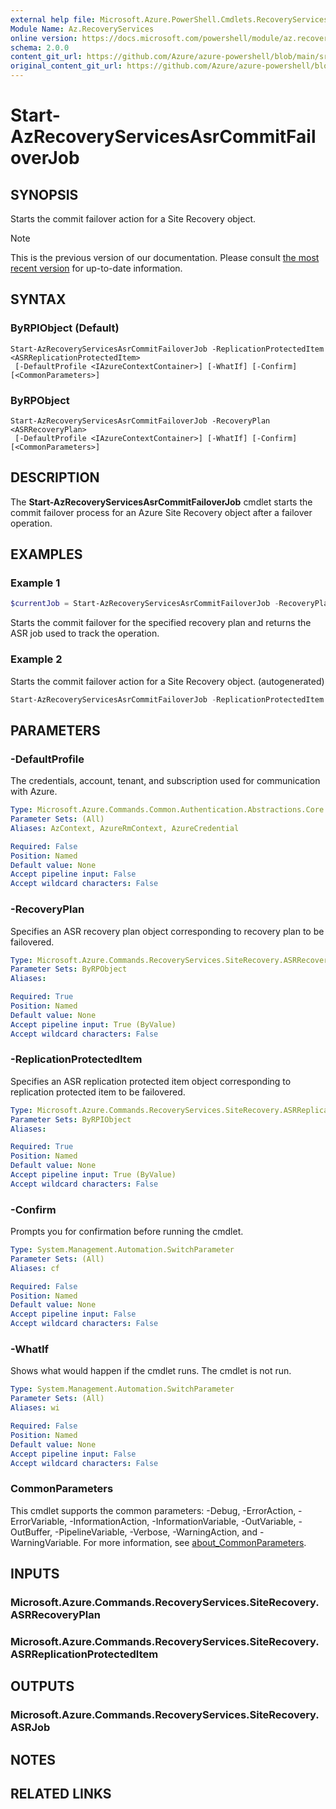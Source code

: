 ```yaml
---
external help file: Microsoft.Azure.PowerShell.Cmdlets.RecoveryServices.SiteRecovery.dll-Help.xml
Module Name: Az.RecoveryServices
online version: https://docs.microsoft.com/powershell/module/az.recoveryservices/start-azrecoveryservicesasrcommitfailoverjob
schema: 2.0.0
content_git_url: https://github.com/Azure/azure-powershell/blob/main/src/RecoveryServices/RecoveryServices/help/Start-AzRecoveryServicesAsrCommitFailoverJob.md
original_content_git_url: https://github.com/Azure/azure-powershell/blob/main/src/RecoveryServices/RecoveryServices/help/Start-AzRecoveryServicesAsrCommitFailoverJob.md
---
```


# Start-AzRecoveryServicesAsrCommitFailoverJob

## SYNOPSIS
Starts the commit failover action for a Site Recovery object.

> [!NOTE]
>This is the previous version of our documentation. Please consult [the most recent version](/powershell/module/az.recoveryservices/start-azrecoveryservicesasrcommitfailoverjob) for up-to-date information.

## SYNTAX

### ByRPIObject (Default)
```
Start-AzRecoveryServicesAsrCommitFailoverJob -ReplicationProtectedItem <ASRReplicationProtectedItem>
 [-DefaultProfile <IAzureContextContainer>] [-WhatIf] [-Confirm] [<CommonParameters>]
```

### ByRPObject
```
Start-AzRecoveryServicesAsrCommitFailoverJob -RecoveryPlan <ASRRecoveryPlan>
 [-DefaultProfile <IAzureContextContainer>] [-WhatIf] [-Confirm] [<CommonParameters>]
```

## DESCRIPTION
The **Start-AzRecoveryServicesAsrCommitFailoverJob** cmdlet starts the commit failover process for an Azure Site Recovery object after a failover operation.

## EXAMPLES

### Example 1
```powershell
$currentJob = Start-AzRecoveryServicesAsrCommitFailoverJob -RecoveryPlan $RP
```

Starts the commit failover for the specified recovery plan and returns the ASR job used to track the operation.

### Example 2

Starts the commit failover action for a Site Recovery object. (autogenerated)

```powershell <!-- Aladdin Generated Example --> 
Start-AzRecoveryServicesAsrCommitFailoverJob -ReplicationProtectedItem $ReplicationProtectedItem
```

## PARAMETERS

### -DefaultProfile
The credentials, account, tenant, and subscription used for communication with Azure.


```yaml
Type: Microsoft.Azure.Commands.Common.Authentication.Abstractions.Core.IAzureContextContainer
Parameter Sets: (All)
Aliases: AzContext, AzureRmContext, AzureCredential

Required: False
Position: Named
Default value: None
Accept pipeline input: False
Accept wildcard characters: False
```

### -RecoveryPlan
Specifies an ASR recovery plan object corresponding to recovery plan to be failovered.

```yaml
Type: Microsoft.Azure.Commands.RecoveryServices.SiteRecovery.ASRRecoveryPlan
Parameter Sets: ByRPObject
Aliases:

Required: True
Position: Named
Default value: None
Accept pipeline input: True (ByValue)
Accept wildcard characters: False
```

### -ReplicationProtectedItem
Specifies an ASR replication protected item object corresponding to replication protected item  to be failovered.

```yaml
Type: Microsoft.Azure.Commands.RecoveryServices.SiteRecovery.ASRReplicationProtectedItem
Parameter Sets: ByRPIObject
Aliases:

Required: True
Position: Named
Default value: None
Accept pipeline input: True (ByValue)
Accept wildcard characters: False
```

### -Confirm
Prompts you for confirmation before running the cmdlet.

```yaml
Type: System.Management.Automation.SwitchParameter
Parameter Sets: (All)
Aliases: cf

Required: False
Position: Named
Default value: None
Accept pipeline input: False
Accept wildcard characters: False
```

### -WhatIf
Shows what would happen if the cmdlet runs. The cmdlet is not run.

```yaml
Type: System.Management.Automation.SwitchParameter
Parameter Sets: (All)
Aliases: wi

Required: False
Position: Named
Default value: None
Accept pipeline input: False
Accept wildcard characters: False
```

### CommonParameters
This cmdlet supports the common parameters: -Debug, -ErrorAction, -ErrorVariable, -InformationAction, -InformationVariable, -OutVariable, -OutBuffer, -PipelineVariable, -Verbose, -WarningAction, and -WarningVariable. For more information, see [about_CommonParameters](http://go.microsoft.com/fwlink/?LinkID=113216).

## INPUTS

### Microsoft.Azure.Commands.RecoveryServices.SiteRecovery.ASRRecoveryPlan

### Microsoft.Azure.Commands.RecoveryServices.SiteRecovery.ASRReplicationProtectedItem

## OUTPUTS

### Microsoft.Azure.Commands.RecoveryServices.SiteRecovery.ASRJob

## NOTES

## RELATED LINKS
